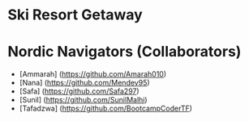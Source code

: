 # Ski Resort Getaway









# Nordic Navigators (Collaborators)
- [Ammarah] (https://github.com/Amarah010)
- [Nana] (https://github.com/Mendev95)
- [Safa] (https://github.com/Safa297)
- [Sunil] (https://github.com/SunilMalhi)
- [Tafadzwa] (https://github.com/BootcampCoderTF)
